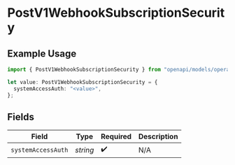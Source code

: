# PostV1WebhookSubscriptionSecurity

## Example Usage

```typescript
import { PostV1WebhookSubscriptionSecurity } from "openapi/models/operations";

let value: PostV1WebhookSubscriptionSecurity = {
  systemAccessAuth: "<value>",
};
```

## Fields

| Field              | Type               | Required           | Description        |
| ------------------ | ------------------ | ------------------ | ------------------ |
| `systemAccessAuth` | *string*           | :heavy_check_mark: | N/A                |